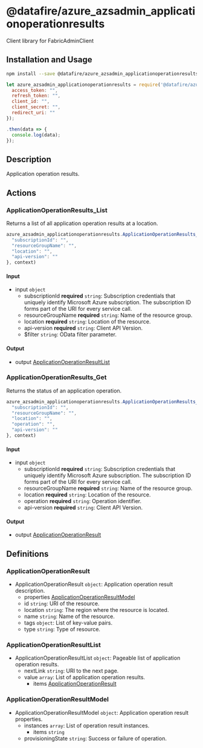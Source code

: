 # @datafire/azure_azsadmin_applicationoperationresults

Client library for FabricAdminClient

## Installation and Usage
```bash
npm install --save @datafire/azure_azsadmin_applicationoperationresults
```
```js
let azure_azsadmin_applicationoperationresults = require('@datafire/azure_azsadmin_applicationoperationresults').create({
  access_token: "",
  refresh_token: "",
  client_id: "",
  client_secret: "",
  redirect_uri: ""
});

.then(data => {
  console.log(data);
});
```

## Description

Application operation results.

## Actions

### ApplicationOperationResults_List
Returns a list of all application operation results at a location.


```js
azure_azsadmin_applicationoperationresults.ApplicationOperationResults_List({
  "subscriptionId": "",
  "resourceGroupName": "",
  "location": "",
  "api-version": ""
}, context)
```

#### Input
* input `object`
  * subscriptionId **required** `string`: Subscription credentials that uniquely identify Microsoft Azure subscription. The subscription ID forms part of the URI for every service call.
  * resourceGroupName **required** `string`: Name of the resource group.
  * location **required** `string`: Location of the resource.
  * api-version **required** `string`: Client API Version.
  * $filter `string`: OData filter parameter.

#### Output
* output [ApplicationOperationResultList](#applicationoperationresultlist)

### ApplicationOperationResults_Get
Returns the status of an application operation.


```js
azure_azsadmin_applicationoperationresults.ApplicationOperationResults_Get({
  "subscriptionId": "",
  "resourceGroupName": "",
  "location": "",
  "operation": "",
  "api-version": ""
}, context)
```

#### Input
* input `object`
  * subscriptionId **required** `string`: Subscription credentials that uniquely identify Microsoft Azure subscription. The subscription ID forms part of the URI for every service call.
  * resourceGroupName **required** `string`: Name of the resource group.
  * location **required** `string`: Location of the resource.
  * operation **required** `string`: Operation identifier.
  * api-version **required** `string`: Client API Version.

#### Output
* output [ApplicationOperationResult](#applicationoperationresult)



## Definitions

### ApplicationOperationResult
* ApplicationOperationResult `object`: Application operation result description.
  * properties [ApplicationOperationResultModel](#applicationoperationresultmodel)
  * id `string`: URI of the resource.
  * location `string`: The region where the resource is located.
  * name `string`: Name of the resource.
  * tags `object`: List of key-value pairs.
  * type `string`: Type of resource.

### ApplicationOperationResultList
* ApplicationOperationResultList `object`: Pageable list of application operation results.
  * nextLink `string`: URI to the next page.
  * value `array`: List of application operation results.
    * items [ApplicationOperationResult](#applicationoperationresult)

### ApplicationOperationResultModel
* ApplicationOperationResultModel `object`: Application operation result properties.
  * instances `array`: List of operation result instances.
    * items `string`
  * provisioningState `string`: Success or failure of operation.


